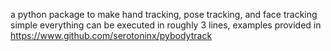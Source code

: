 a python package to make hand tracking, pose tracking, and face tracking simple
everything can be executed in roughly 3 lines, examples provided in https://www.github.com/serotoninx/pybodytrack
